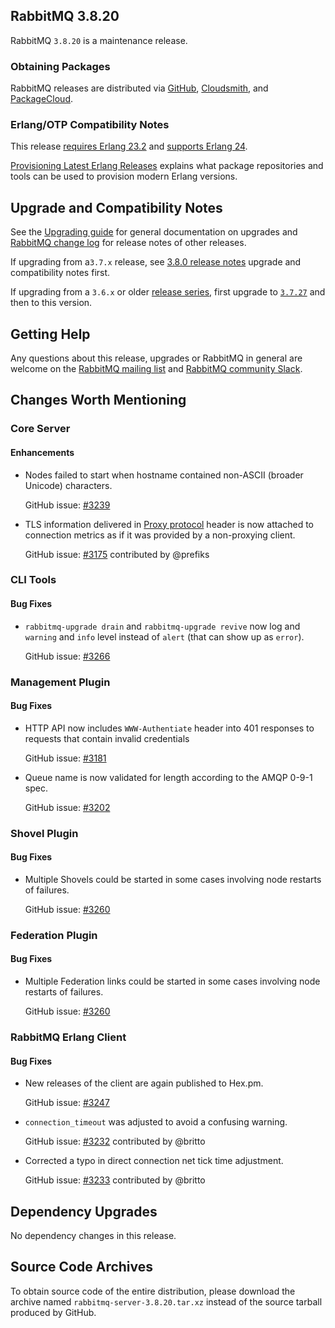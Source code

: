 ## RabbitMQ 3.8.20

RabbitMQ `3.8.20` is a maintenance release.

### Obtaining Packages

RabbitMQ releases are distributed via [GitHub](https://github.com/rabbitmq/rabbitmq-server/releases), [Cloudsmith](https://cloudsmith.io/~rabbitmq/repos/),
and [PackageCloud](https://packagecloud.io/rabbitmq).

### Erlang/OTP Compatibility Notes

This release [requires Erlang 23.2](https://www.rabbitmq.com/which-erlang.html) and [supports Erlang 24](https://blog.rabbitmq.com/posts/2021/03/erlang-24-support-roadmap/).

[Provisioning Latest Erlang Releases](https://www.rabbitmq.com/which-erlang.html#erlang-repositories) explains
what package repositories and tools can be used to provision modern Erlang versions.


## Upgrade and Compatibility Notes

See the [Upgrading guide](https://www.rabbitmq.com/upgrade.html) for general documentation on upgrades and
[RabbitMQ change log](https://www.rabbitmq.com/changelog.html) for release notes of other releases.

If upgrading from a`3.7.x` release, see [3.8.0 release notes](https://github.com/rabbitmq/rabbitmq-server/releases/tag/v3.8.0)
upgrade and compatibility notes first.

If upgrading from a `3.6.x` or older [release series](https://www.rabbitmq.com/versions.html), first upgrade
to [`3.7.27`](https://github.com/rabbitmq/rabbitmq-server/releases/tag/v3.7.27) and then to this version.


## Getting Help

Any questions about this release, upgrades or RabbitMQ in general are welcome on the [RabbitMQ mailing list](https://groups.google.com/forum/#!forum/rabbitmq-users)
and [RabbitMQ community Slack](https://rabbitmq-slack.herokuapp.com/).


## Changes Worth Mentioning

### Core Server

#### Enhancements

 * Nodes failed to start when hostname contained non-ASCII (broader Unicode) characters.

   GitHub issue: [#3239](https://github.com/rabbitmq/rabbitmq-server/pull/3239)

 * TLS information delivered in [Proxy protocol](https://www.rabbitmq.com/networking.html#proxy-protocol) header
   is now attached to connection metrics as if it was provided by a non-proxying client.

   GitHub issue: [#3175](https://github.com/rabbitmq/rabbitmq-server/pull/3175) contributed by @prefiks


### CLI Tools

#### Bug Fixes

 * `rabbitmq-upgrade drain` and `rabbitmq-upgrade revive` now log and `warning` and `info`
   level instead of `alert` (that can show up as `error`).

   GitHub issue: [#3266](https://github.com/rabbitmq/rabbitmq-server/pull/3266)


### Management Plugin

#### Bug Fixes

  * HTTP API now includes `WWW-Authentiate` header into 401 responses
    to requests that contain invalid credentials

    GitHub issue: [#3181](https://github.com/rabbitmq/rabbitmq-server/issues/3181)

  * Queue name is now validated for length according to the AMQP 0-9-1 spec.

    GitHub issue: [#3202](https://github.com/rabbitmq/rabbitmq-server/pull/3202)


### Shovel Plugin

#### Bug Fixes

 * Multiple Shovels could be started in some cases involving node restarts of failures.

   GitHub issue: [#3260](https://github.com/rabbitmq/rabbitmq-server/issues/3260)


### Federation Plugin

#### Bug Fixes

 * Multiple Federation links could be started in some cases involving node restarts of failures.

   GitHub issue: [#3260](https://github.com/rabbitmq/rabbitmq-server/issues/3260)


### RabbitMQ Erlang Client

#### Bug Fixes

 * New releases of the client are again published to Hex.pm.

   GitHub issue: [#3247](https://github.com/rabbitmq/rabbitmq-server/pull/3247)

 * `connection_timeout` was adjusted to avoid a confusing warning.

   GitHub issue: [#3232](https://github.com/rabbitmq/rabbitmq-server/pull/3232) contributed by @britto

 * Corrected a typo in direct connection net tick time adjustment.

   GitHub issue: [#3233](https://github.com/rabbitmq/rabbitmq-server/pull/3233) contributed by @britto



## Dependency Upgrades

No dependency changes in this release.


## Source Code Archives

To obtain source code of the entire distribution, please download the archive named `rabbitmq-server-3.8.20.tar.xz`
instead of the source tarball produced by GitHub.
